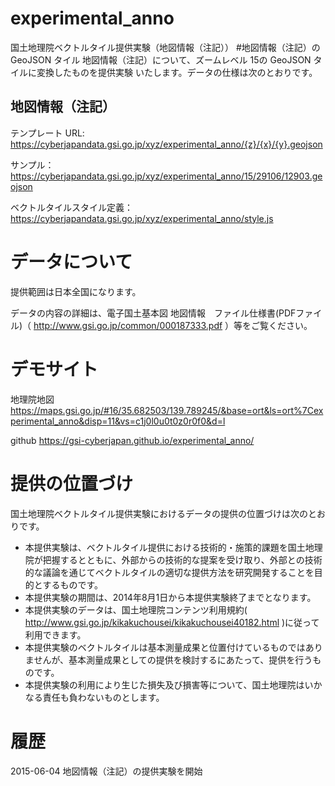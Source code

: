 experimental_anno
================
国土地理院ベクトルタイル提供実験（地図情報（注記））
#地図情報（注記）の GeoJSON タイル
地図情報（注記）について、ズームレベル 15の GeoJSON タイルに変換したものを提供実験
いたします。データの仕様は次のとおりです。

## 地図情報（注記）
テンプレート URL: https://cyberjapandata.gsi.go.jp/xyz/experimental_anno/{z}/{x}/{y}.geojson

サンプル：https://cyberjapandata.gsi.go.jp/xyz/experimental_anno/15/29106/12903.geojson

ベクトルタイルスタイル定義：https://cyberjapandata.gsi.go.jp/xyz/experimental_anno/style.js

# データについて
提供範囲は日本全国になります。

データの内容の詳細は、電子国土基本図 地図情報　ファイル仕様書(PDFファイル)（ http://www.gsi.go.jp/common/000187333.pdf ）等をご覧ください。


# デモサイト
地理院地図
https://maps.gsi.go.jp/#16/35.682503/139.789245/&base=ort&ls=ort%7Cexperimental_anno&disp=11&vs=c1j0l0u0t0z0r0f0&d=l

github
https://gsi-cyberjapan.github.io/experimental_anno/


# 提供の位置づけ
国土地理院ベクトルタイル提供実験におけるデータの提供の位置づけは次のとおりです。
- 本提供実験は、ベクトルタイル提供における技術的・施策的課題を国土地理院が把握するとともに、外部からの技術的な提案を受け取り、外部との技術的な議論を通じてベクトルタイルの適切な提供方法を研究開発することを目的とするものです。
- 本提供実験の期間は、2014年8月1日から本提供実験終了までとなります。
- 本提供実験のデータは、国土地理院コンテンツ利用規約( http://www.gsi.go.jp/kikakuchousei/kikakuchousei40182.html )に従って利用できます。
- 本提供実験のベクトルタイルは基本測量成果と位置付けているものではありませんが、基本測量成果としての提供を検討するにあたって、提供を行うものです。
- 本提供実験の利用により生じた損失及び損害等について、国土地理院はいかなる責任も負わないものとします。

# 履歴
2015-06-04 地図情報（注記）の提供実験を開始
